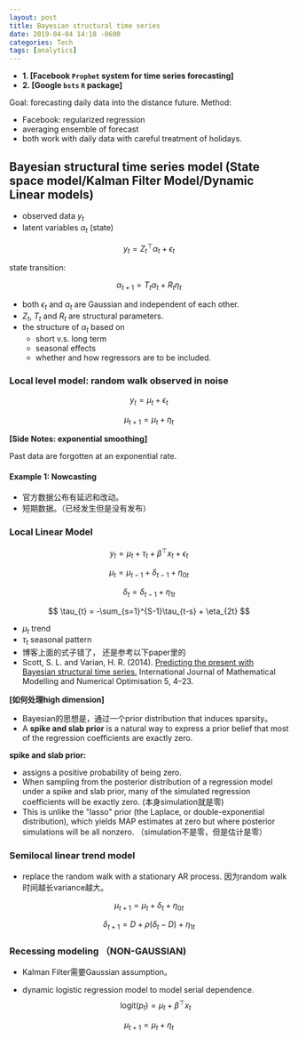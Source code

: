 ```yaml
---
layout: post
title: Bayesian structural time series
date: 2019-04-04 14:18 -0600
categories: Tech
tags: [analytics]
---
```


- **1. [Facebook `Prophet` system for time series forecasting]**
- **2. [Google `bsts` `R` package]**

Goal: forecasting daily data into the distance future.
Method:
 * Facebook: regularized regression
 * averaging ensemble of forecast
 * both work with daily data with careful treatment of holidays.

## Bayesian structural time series model (State space model/Kalman Filter Model/Dynamic Linear models)

- observed data $y_t$
- latent variables $\alpha_t$ (state)

$$
y_t = Z_t^{\top} \alpha_t + \epsilon_t
$$

state transition:

$$
\alpha_{t+1} = T_t\alpha_t + R_t \eta_t
$$

- both $\epsilon_t$ and $\alpha_t$ are Gaussian and independent of each other.
- $Z_t$, $T_t$ and $R_t$ are structural parameters.
- the structure of $\alpha_t$ based on
  * short v.s. long term
  * seasonal effects
  * whether and how regressors are to be included.

### Local level model: random walk observed in noise

$$
y_t = \mu_t + \epsilon_t
$$

$$
\mu_{t+1} = \mu_t + \eta_t
$$

**[Side Notes: exponential smoothing]**

Past data are forgotten at an exponential rate.


#### Example 1: Nowcasting
- 官方数据公布有延迟和改动。
- 短期数据。（已经发生但是没有发布）

### Local Linear Model

$$
y_t = \mu_t + \tau_t + \beta^{\top}x_t + \epsilon_t
$$

$$
\mu_{t} = \mu_{t-1} + \delta_{t-1} + \eta_{0t}
$$

$$
\delta_{t} = \delta_{t-1} + \eta_{1t}
$$

$$
\tau_{t} = -\sum_{s=1}^{S-1}\tau_{t-s} + \eta_{2t}
$$

- $\mu_t$ trend
- $\tau_t$ seasonal pattern
- 博客上面的式子错了， 还是参考以下paper里的
- Scott, S. L. and Varian, H. R. (2014). [Predicting the present with Bayesian structural time series.](http://people.ischool.berkeley.edu/~hal/Papers/2013/pred-present-with-bsts.pdf) International Journal of Mathematical Modelling and Numerical Optimisation 5, 4–23.


**[如何处理high dimension]**
- Bayesian的思想是，通过一个prior distribution that induces sparsity。
- A **spike and slab prior** is a natural way to express a prior belief that most of the regression coefficients are exactly zero.

**spike and slab prior:**
- assigns a positive probability of being zero.
- When sampling from the posterior distribution of a regression model under a spike and slab prior, many of the simulated regression coefficients will be exactly zero. (本身simulation就是零)
- This is unlike the "lasso" prior (the Laplace, or double-exponential distribution), which yields MAP estimates at zero but where posterior simulations will be all nonzero. （simulation不是零，但是估计是零）

### Semilocal linear trend model
- replace the random walk with a stationary AR process. 因为random walk时间越长variance越大。

$$
\mu_{t+1} = \mu_{t} + \delta_t + \eta_{0t}
$$

$$
\delta_{t+1} = D + \rho(\delta_t - D) + \eta_{1t}
$$

### Recessing modeling （NON-GAUSSIAN)
- Kalman Filter需要Gaussian assumption。

- dynamic logistic regression model to model serial dependence.
$$
\text{logit}(p_t) = \mu_t + \beta^{\top} x_t
$$

$$
\mu_{t+1} = \mu_t + \eta_t
$$
